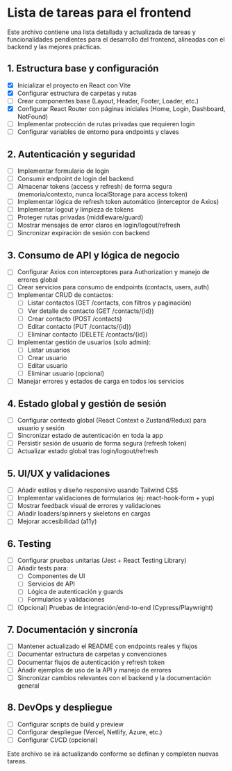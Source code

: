 # Lista de tareas para el frontend

Este archivo contiene una lista detallada y actualizada de tareas y funcionalidades pendientes para el desarrollo del frontend, alineadas con el backend y las mejores prácticas.

## 1. Estructura base y configuración
- [x] Inicializar el proyecto en React con Vite
- [x] Configurar estructura de carpetas y rutas
- [ ] Crear componentes base (Layout, Header, Footer, Loader, etc.)
- [x] Configurar React Router con páginas iniciales (Home, Login, Dashboard, NotFound)
- [ ] Implementar protección de rutas privadas que requieren login
- [ ] Configurar variables de entorno para endpoints y claves

## 2. Autenticación y seguridad
- [ ] Implementar formulario de login
- [ ] Consumir endpoint de login del backend
- [ ] Almacenar tokens (access y refresh) de forma segura (memoria/contexto, nunca localStorage para access token)
- [ ] Implementar lógica de refresh token automático (interceptor de Axios)
- [ ] Implementar logout y limpieza de tokens
- [ ] Proteger rutas privadas (middleware/guard)
- [ ] Mostrar mensajes de error claros en login/logout/refresh
- [ ] Sincronizar expiración de sesión con backend

## 3. Consumo de API y lógica de negocio
- [ ] Configurar Axios con interceptores para Authorization y manejo de errores global
- [ ] Crear servicios para consumo de endpoints (contacts, users, auth)
- [ ] Implementar CRUD de contactos:
    - [ ] Listar contactos (GET /contacts, con filtros y paginación)
    - [ ] Ver detalle de contacto (GET /contacts/{id})
    - [ ] Crear contacto (POST /contacts)
    - [ ] Editar contacto (PUT /contacts/{id})
    - [ ] Eliminar contacto (DELETE /contacts/{id})
- [ ] Implementar gestión de usuarios (solo admin):
    - [ ] Listar usuarios
    - [ ] Crear usuario
    - [ ] Editar usuario
    - [ ] Eliminar usuario (opcional)
- [ ] Manejar errores y estados de carga en todos los servicios

## 4. Estado global y gestión de sesión
- [ ] Configurar contexto global (React Context o Zustand/Redux) para usuario y sesión
- [ ] Sincronizar estado de autenticación en toda la app
- [ ] Persistir sesión de usuario de forma segura (refresh token)
- [ ] Actualizar estado global tras login/logout/refresh

## 5. UI/UX y validaciones
- [ ] Añadir estilos y diseño responsivo usando Tailwind CSS
- [ ] Implementar validaciones de formularios (ej: react-hook-form + yup)
- [ ] Mostrar feedback visual de errores y validaciones
- [ ] Añadir loaders/spinners y skeletons en cargas
- [ ] Mejorar accesibilidad (a11y)

## 6. Testing
- [ ] Configurar pruebas unitarias (Jest + React Testing Library)
- [ ] Añadir tests para:
    - [ ] Componentes de UI
    - [ ] Servicios de API
    - [ ] Lógica de autenticación y guards
    - [ ] Formularios y validaciones
- [ ] (Opcional) Pruebas de integración/end-to-end (Cypress/Playwright)

## 7. Documentación y sincronía
- [ ] Mantener actualizado el README con endpoints reales y flujos
- [ ] Documentar estructura de carpetas y convenciones
- [ ] Documentar flujos de autenticación y refresh token
- [ ] Añadir ejemplos de uso de la API y manejo de errores
- [ ] Sincronizar cambios relevantes con el backend y la documentación general

## 8. DevOps y despliegue
- [ ] Configurar scripts de build y preview
- [ ] Configurar despliegue (Vercel, Netlify, Azure, etc.)
- [ ] Configurar CI/CD (opcional)

Este archivo se irá actualizando conforme se definan y completen nuevas tareas.
